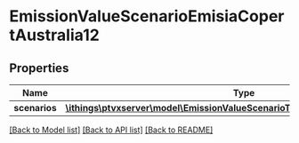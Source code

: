 # EmissionValueScenarioEmisiaCopertAustralia12

## Properties
Name | Type | Description | Notes
------------ | ------------- | ------------- | -------------
**scenarios** | [**\ithings\ptvxserver\model\EmissionValueScenarioTypeEmisiaCopertAustralia12[]**](EmissionValueScenarioTypeEmisiaCopertAustralia12.md) |  | [optional] 

[[Back to Model list]](../../README.md#documentation-for-models) [[Back to API list]](../../README.md#documentation-for-api-endpoints) [[Back to README]](../../README.md)

